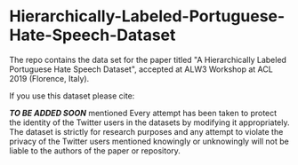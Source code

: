 # Hierarchically-Labeled-Portuguese-Hate-Speech-Dataset

The repo contains the data set for the paper titled "A Hierarchically Labeled Portuguese Hate Speech Dataset", accepted at ALW3 Workshop at ACL 2019 (Florence, Italy).

If you use this dataset please cite:

***TO BE ADDED SOON***
mentioned
Every attempt has been taken to protect the identity of the Twitter users  in the datasets by modifying it appropriately. The dataset is strictly for research purposes and any attempt to violate the privacy of the Twitter users mentioned knowingly or unknowingly will not be liable to the authors of the paper or repository.
